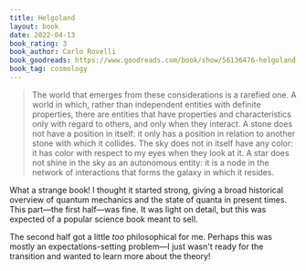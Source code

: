 ```yaml
---
title: Helgoland
layout: book
date: 2022-04-13
book_rating: 3
book_author: Carlo Rovelli
book_goodreads: https://www.goodreads.com/book/show/56136476-helgoland
book_tag: cosmology
---
```


>  The world that emerges from these considerations is a rarefied one. A world in which, rather than independent entities with definite properties, there are entities that have properties and characteristics only with regard to others, and only when they interact. A stone does not have a position in itself: it only has a position in relation to another stone with which it collides. The sky does not in itself have any color: it has color with respect to my eyes when they look at it. A star does not shine in the sky as an autonomous entity: it is a node in the network of interactions that forms the galaxy in which it resides.

What a strange book! I thought it started strong, giving a broad historical overview of quantum mechanics and the state of quanta in present times. This part—the first half—was fine. It was light on detail, but this was expected of a popular science book meant to sell. 

The second half got a little _too_ philosophical for me. Perhaps this was mostly an expectations-setting problem—I just wasn't ready for the transition and wanted to learn more about the theory!
